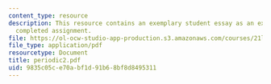 ```yaml
---
content_type: resource
description: This resource contains an exemplary student essay as an example of a
  completed assignment.
file: https://ol-ocw-studio-app-production.s3.amazonaws.com/courses/21l-325-small-wonders-staying-alive-spring-2007/9835c05ce70abf1d91b68bf8d8495311_periodic2.pdf
file_type: application/pdf
resourcetype: Document
title: periodic2.pdf
uid: 9835c05c-e70a-bf1d-91b6-8bf8d8495311
---
```

